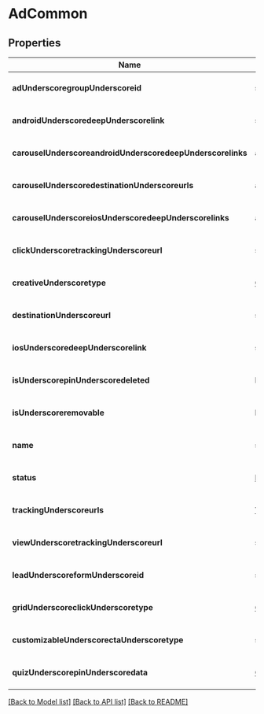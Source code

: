 # AdCommon

## Properties
Name | Type | Description | Notes
------------ | ------------- | ------------- | -------------
**adUnderscoregroupUnderscoreid** | **string** |  | [optional] [default to null]
**androidUnderscoredeepUnderscorelink** | **string** |  | [optional] [default to null]
**carouselUnderscoreandroidUnderscoredeepUnderscorelinks** | **array[string]** |  | [optional] [default to null]
**carouselUnderscoredestinationUnderscoreurls** | **array[string]** |  | [optional] [default to null]
**carouselUnderscoreiosUnderscoredeepUnderscorelinks** | **array[string]** |  | [optional] [default to null]
**clickUnderscoretrackingUnderscoreurl** | **string** |  | [optional] [default to null]
**creativeUnderscoretype** | [**CreativeType**](CreativeType.md) |  | [optional] [default to null]
**destinationUnderscoreurl** | **string** |  | [optional] [default to null]
**iosUnderscoredeepUnderscorelink** | **string** |  | [optional] [default to null]
**isUnderscorepinUnderscoredeleted** | **boolean** |  | [optional] [default to null]
**isUnderscoreremovable** | **boolean** |  | [optional] [default to null]
**name** | **string** |  | [optional] [default to null]
**status** | [**EntityStatus**](EntityStatus.md) |  | [optional] [default to null]
**trackingUnderscoreurls** | [**TrackingUrls**](TrackingUrls.md) |  | [optional] [default to null]
**viewUnderscoretrackingUnderscoreurl** | **string** |  | [optional] [default to null]
**leadUnderscoreformUnderscoreid** | **string** |  | [optional] [default to null]
**gridUnderscoreclickUnderscoretype** | [**GridClickType**](GridClickType.md) |  | [optional] [default to null]
**customizableUnderscorectaUnderscoretype** | **string** |  | [optional] [default to null]
**quizUnderscorepinUnderscoredata** | [**QuizPinData**](QuizPinData.md) |  | [optional] [default to null]

[[Back to Model list]](../README.md#documentation-for-models) [[Back to API list]](../README.md#documentation-for-api-endpoints) [[Back to README]](../README.md)


